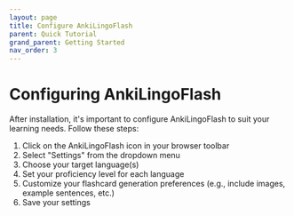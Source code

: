```yaml
---
layout: page
title: Configure AnkiLingoFlash
parent: Quick Tutorial
grand_parent: Getting Started
nav_order: 3
---
```


# Configuring AnkiLingoFlash

After installation, it's important to configure AnkiLingoFlash to suit your learning needs. Follow these steps:

1. Click on the AnkiLingoFlash icon in your browser toolbar
2. Select "Settings" from the dropdown menu
3. Choose your target language(s)
4. Set your proficiency level for each language
5. Customize your flashcard generation preferences (e.g., include images, example sentences, etc.)
6. Save your settings

